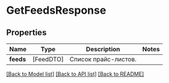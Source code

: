 # GetFeedsResponse

## Properties
Name | Type | Description | Notes
------------ | ------------- | ------------- | -------------
**feeds** | [FeedDTO] | Список прайс-листов. | 

[[Back to Model list]](../README.md#documentation-for-models) [[Back to API list]](../README.md#documentation-for-api-endpoints) [[Back to README]](../README.md)


